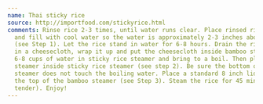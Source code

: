```yaml
---
name: Thai sticky rice
source: http://importfood.com/stickyrice.html
comments: Rinse rice 2-3 times, until water runs clear. Place rinsed rice in a bowl
  and fill with cool water so the water is approximately 2-3 inches above the rice
  (see Step 1). Let the rice stand in water for 6-8 hours. Drain the rice, place it
  in a cheesecloth, wrap it up and put the cheesecloth inside bamboo steamer. Put
  6-8 cups of water in sticky rice steamer and bring to a boil. Then place bamboo
  steamer inside sticky rice steamer (see step 2). Be sure the bottom of the bamboo
  steamer does not touch the boiling water. Place a standard 8 inch lid loosely over
  the top of the bamboo steamer (see Step 3). Steam the rice for 45 minutes (or until
  tender). Enjoy!
---
```






